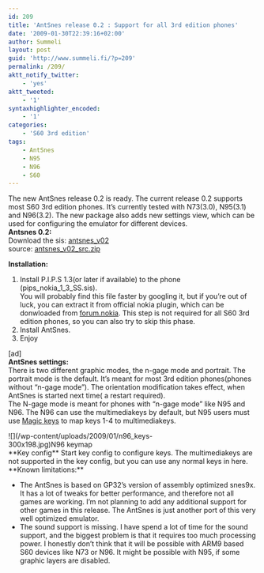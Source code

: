 ```yaml
---
id: 209
title: 'AntSnes release 0.2 : Support for all 3rd edition phones'
date: '2009-01-30T22:39:16+02:00'
author: Summeli
layout: post
guid: 'http://www.summeli.fi/?p=209'
permalink: /209/
aktt_notify_twitter:
    - 'yes'
aktt_tweeted:
    - '1'
syntaxhighlighter_encoded:
    - '1'
categories:
    - 'S60 3rd edition'
tags:
    - AntSnes
    - N95
    - N96
    - S60
---
```


The new AntSnes release 0.2 is ready. The current release 0.2 supports most S60 3rd edition phones. It’s currently tested with N73(3.0), N95(3.1) and N96(3.2). The new package also adds new settings view, which can be used for configuring the emulator for different devices.  
**Antsnes 0.2:**  
Download the sis: [antsnes\_v02](http://www.summeli.com/wp-content/uploads/2009/01/antsnes_v02.sis)  
source: [antsnes\_v02\_src.zip](http://www.summeli.com/wp-content/uploads/2009/01/antsnes_v02_src.zip)  
  
**Installation:**

1. Install P.I.P.S 1.3(or later if available) to the phone (pips\_nokia\_1\_3\_SS.sis).  
    You will probably find this file faster by googling it, but if you’re out of luck, you can extract it from official nokia plugin, which can be donwloaded from [forum.nokia](http://www.forum.nokia.com/info/sw.nokia.com/id/91d89929-fb8c-4d66-bea0-227e42df9053/Open_C_SDK_Plug-In.html#http://www.forum.nokia.com/info/sw.nokia.com/id/91d89929-fb8c-4d66-bea0-227e42df9053/Open_C_SDK_Plug-In.html). This step is not required for all S60 3rd edition phones, so you can also try to skip this phase.
2. Install AntSnes.
3. Enjoy

\[ad\]  
**AntSnes settings:**  
There is two different graphic modes, the n-gage mode and portrait. The portrait mode is the default. It’s meant for most 3rd edition phones(phones without “n-gage mode”). The orientation modification takes effect, when AntSnes is started next time( a restart required).  
The N-gage mode is meant for phones with “n-gage mode” like N95 and N96. The N96 can use the multimediakeys by default, but N95 users must use [Magic keys](http://www.symbian-freak.com/downloads/freeware/cat_s60_3rd/descriptions/systools/magic_keys_remap_and_extend_your_keyboard.htm) to map keys 1-4 to multimediakeys.

<div class="wp-caption alignnone" id="attachment_203" style="width: 310px">![](/wp-content/uploads/2009/01/n96_keys-300x198.jpg)N96 keymap

</div>**Key config**  
Start key config to configure keys. The multimediakeys are not supported in the key config, but you can use any normal keys in here.  
**Known limitations:**

- The AntSnes is based on GP32’s version of assembly optimized snes9x. It has a lot of tweaks for better performance, and therefore not all games are working. I’m not planning to add any additional support for other games in this release. The AntSnes is just another port of this very well optimized emulator.
- The sound support is missing. I have spend a lot of time for the sound support, and the biggest problem is that it requires too much processing power. I honestly don’t think that it will be possible with ARM9 based S60 devices like N73 or N96. It might be possible with N95, if some graphic layers are disabled.
